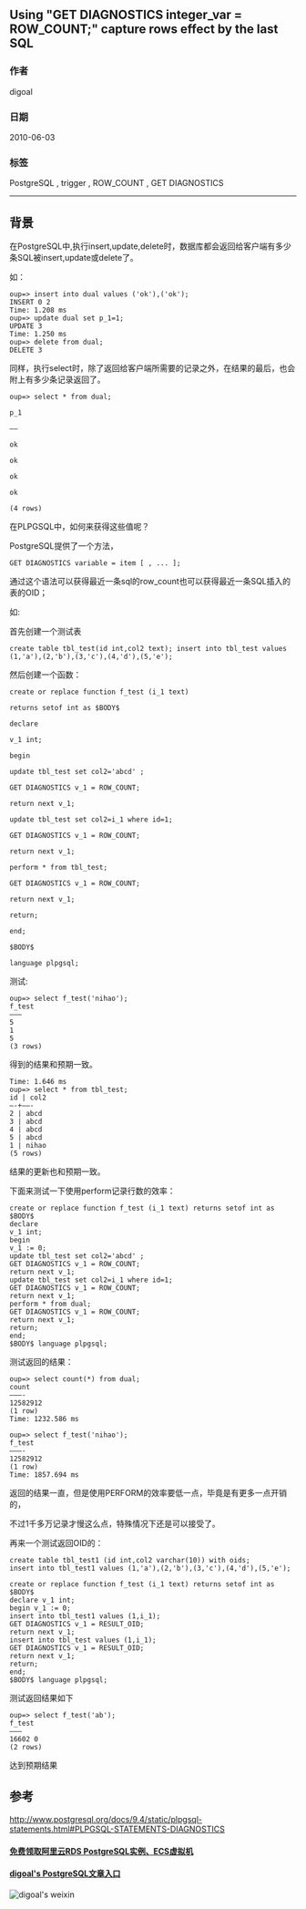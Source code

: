 ## Using "GET DIAGNOSTICS integer_var = ROW_COUNT;" capture rows effect by the last SQL  
                          
### 作者                          
digoal                          
                          
### 日期                          
2010-06-03                         
                          
### 标签                          
PostgreSQL , trigger , ROW_COUNT , GET DIAGNOSTICS    
                          
----                          
                          
## 背景         
在PostgreSQL中,执行insert,update,delete时，数据库都会返回给客户端有多少条SQL被insert,update或delete了。  
  
如：  
  
```  
oup=> insert into dual values ('ok'),('ok');  
INSERT 0 2  
Time: 1.208 ms  
oup=> update dual set p_1=1;  
UPDATE 3  
Time: 1.250 ms  
oup=> delete from dual;  
DELETE 3  
```  
  
同样，执行select时，除了返回给客户端所需要的记录之外，在结果的最后，也会附上有多少条记录返回了。  
  
```  
oup=> select * from dual;  
  
p_1  
  
—–  
  
ok  
  
ok  
  
ok  
  
ok  
  
(4 rows)  
```  
  
在PLPGSQL中，如何来获得这些值呢？  
  
PostgreSQL提供了一个方法，  
  
```  
GET DIAGNOSTICS variable = item [ , ... ];  
```  
  
通过这个语法可以获得最近一条sql的row_count也可以获得最近一条SQL插入的表的OID；  
  
如:  
  
首先创建一个测试表  
  
```  
create table tbl_test(id int,col2 text); insert into tbl_test values (1,'a'),(2,'b'),(3,'c'),(4,'d'),(5,'e');  
```  
  
然后创建一个函数：  
  
```  
create or replace function f_test (i_1 text)  
  
returns setof int as $BODY$  
  
declare  
  
v_1 int;  
  
begin  
  
update tbl_test set col2='abcd' ;  
  
GET DIAGNOSTICS v_1 = ROW_COUNT;  
  
return next v_1;  
  
update tbl_test set col2=i_1 where id=1;  
  
GET DIAGNOSTICS v_1 = ROW_COUNT;  
  
return next v_1;  
  
perform * from tbl_test;  
  
GET DIAGNOSTICS v_1 = ROW_COUNT;  
  
return next v_1;  
  
return;  
  
end;  
  
$BODY$  
  
language plpgsql;  
```  
  
测试:  
  
```  
oup=> select f_test('nihao');   
f_test   
——–   
5   
1   
5   
(3 rows)  
```  
  
得到的结果和预期一致。   
  
```  
Time: 1.646 ms   
oup=> select * from tbl_test;   
id | col2   
—-+——-   
2 | abcd  
3 | abcd   
4 | abcd   
5 | abcd   
1 | nihao   
(5 rows)  
```  
  
结果的更新也和预期一致。  
  
下面来测试一下使用perform记录行数的效率：  
  
```  
create or replace function f_test (i_1 text) returns setof int as $BODY$   
declare   
v_1 int;   
begin   
v_1 := 0;   
update tbl_test set col2='abcd' ;   
GET DIAGNOSTICS v_1 = ROW_COUNT;   
return next v_1;   
update tbl_test set col2=i_1 where id=1;   
GET DIAGNOSTICS v_1 = ROW_COUNT;   
return next v_1;   
perform * from dual;   
GET DIAGNOSTICS v_1 = ROW_COUNT;   
return next v_1;   
return;   
end;   
$BODY$ language plpgsql;  
```  
  
测试返回的结果：  
  
```  
oup=> select count(*) from dual;   
count   
———-   
12582912   
(1 row)   
Time: 1232.586 ms   
  
oup=> select f_test('nihao');   
f_test   
———-   
12582912   
(1 row)   
Time: 1857.694 ms  
```  
  
返回的结果一直，但是使用PERFORM的效率要低一点，毕竟是有更多一点开销的，  
  
不过1千多万记录才慢这么点，特殊情况下还是可以接受了。  
  
再来一个测试返回OID的：  
  
```  
create table tbl_test1 (id int,col2 varchar(10)) with oids;   
insert into tbl_test1 values (1,'a'),(2,'b'),(3,'c'),(4,'d'),(5,'e');  
  
create or replace function f_test (i_1 text) returns setof int as $BODY$   
declare v_1 int;   
begin v_1 := 0;   
insert into tbl_test1 values (1,i_1);   
GET DIAGNOSTICS v_1 = RESULT_OID;   
return next v_1;   
insert into tbl_test values (1,i_1);   
GET DIAGNOSTICS v_1 = RESULT_OID;   
return next v_1;   
return;   
end;   
$BODY$ language plpgsql;  
```  
  
测试返回结果如下  
  
```  
oup=> select f_test('ab');   
f_test   
——–   
16602 0   
(2 rows)  
```  
  
达到预期结果  
  
## 参考  
http://www.postgresql.org/docs/9.4/static/plpgsql-statements.html#PLPGSQL-STATEMENTS-DIAGNOSTICS  
  
  
  
  
  
  
  
  
  
  
  
  
  
#### [免费领取阿里云RDS PostgreSQL实例、ECS虚拟机](https://free.aliyun.com/ "57258f76c37864c6e6d23383d05714ea")
  
  
#### [digoal's PostgreSQL文章入口](https://github.com/digoal/blog/blob/master/README.md "22709685feb7cab07d30f30387f0a9ae")
  
  
![digoal's weixin](../pic/digoal_weixin.jpg "f7ad92eeba24523fd47a6e1a0e691b59")
  
  
  
  
  
  
  
